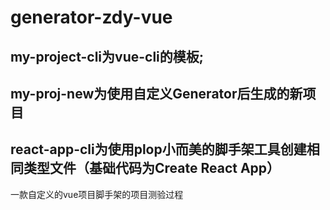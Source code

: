 # generator-zdy-vue

## my-project-cli为vue-cli的模板;

## my-proj-new为使用自定义Generator后生成的新项目

## react-app-cli为使用plop小而美的脚手架工具创建相同类型文件（基础代码为Create React App）
一款自定义的vue项目脚手架的项目测验过程
